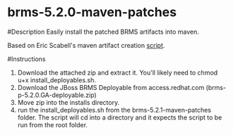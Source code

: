 brms-5.2.0-maven-patches
========================

#Description
Easily install the patched BRMS artifacts into maven. 

Based on Eric Scabell's maven artifact creation [script](http://www.schabell.org/2013/02/jboss-brms-update-howto-mavenize.html).

#Instructions

1. Download the attached zip and extract it. You'll likely need to chmod u+x install_deployables.sh.
2. Download the JBoss BRMS Deployable from access.redhat.com (brms-p-5.2.0.GA-deployable.zip)
4. Move zip into the installs directory. 
5. run the install_deployables.sh from the brms-5.2.1-maven-patches folder. The script will cd into a directory and it expects the script to be run from the root folder.
